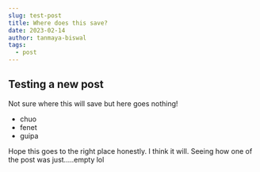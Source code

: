 ```yaml
---
slug: test-post
title: Where does this save?
date: 2023-02-14
author: tanmaya-biswal
tags:
  - post
---
```

## Testing a new post

Not sure where this will save but here goes nothing!

* chuo
* fenet
* guipa

Hope this goes to the right place honestly. I think it will. Seeing how one of the post was just.....empty lol